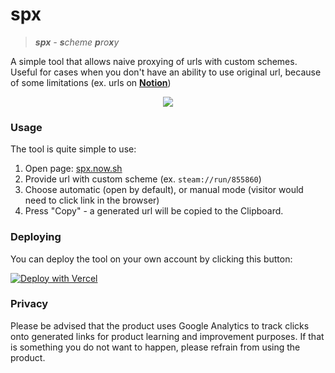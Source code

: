 # spx

> _**spx** - **s**cheme **p**ro**x**y_

A simple tool that allows naive proxying of urls with custom schemes.
Useful for cases when you don't have an ability to use original url, because of some limitations (ex. urls on [**Notion**](https://notion.so/product))

<div align="center">
  <img src="https://user-images.githubusercontent.com/2182108/91936193-1107f480-ecf8-11ea-873f-c0c3998292af.png" />
</div>

### Usage

The tool is quite simple to use:

1. Open page: [spx.now.sh](https://spx.now.sh)
2. Provide url with custom scheme (ex. `steam://run/855860`)
3. Choose automatic (open by default), or manual mode (visitor would need to click link in the browser)
4. Press "Copy" - a generated url will be copied to the Clipboard.

### Deploying

You can deploy the tool on your own account by clicking this button: 

[![Deploy with Vercel](https://vercel.com/button)](https://vercel.com/import/git?s=https%3A%2F%2Fgithub.com%2Finlife%2Fspx)

### Privacy

Please be advised that the product uses Google Analytics to track clicks onto generated links for product learning and improvement purposes. If that is something you do not want to happen, please refrain from using the product.

